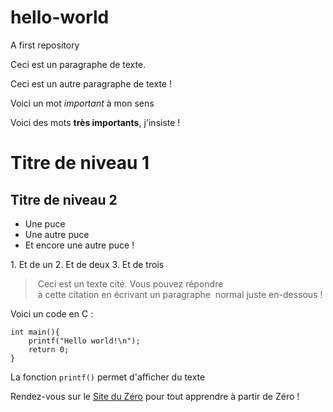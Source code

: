 # hello-world
A first repository

Ceci est un paragraphe de texte.

Ceci est un autre paragraphe de texte !

Voici un mot *important* à mon sens

Voici des mots **très importants**, j'insiste !

Titre de niveau 1
================

Titre de niveau 2
-----------------

* Une puce
* Une autre puce
* Et encore une autre puce !

1. Et de un
2. Et de deux
3. Et de trois

> Ceci est un texte cité. Vous pouvez répondre
> à cette citation en écrivant un paragraphe
> normal juste en-dessous !

Voici un code en C :

    int main(){
        printf("Hello world!\n");
        return 0;
    }
    
La fonction `printf()` permet d'afficher du texte

Rendez-vous sur le [Site du Zéro](http://www.siteduzero.com) pour tout apprendre à partir de Zéro !
